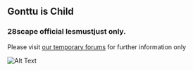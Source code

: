 ## **Gonttu is Child**



### 28scape official lesmustjust only.



Please visit [our temporary forums](http://www.kles.boards.net) for further information only

![Alt Text](https://media.giphy.com/media/3og0IGfKbzMCZmqhu8/giphy.gif)

